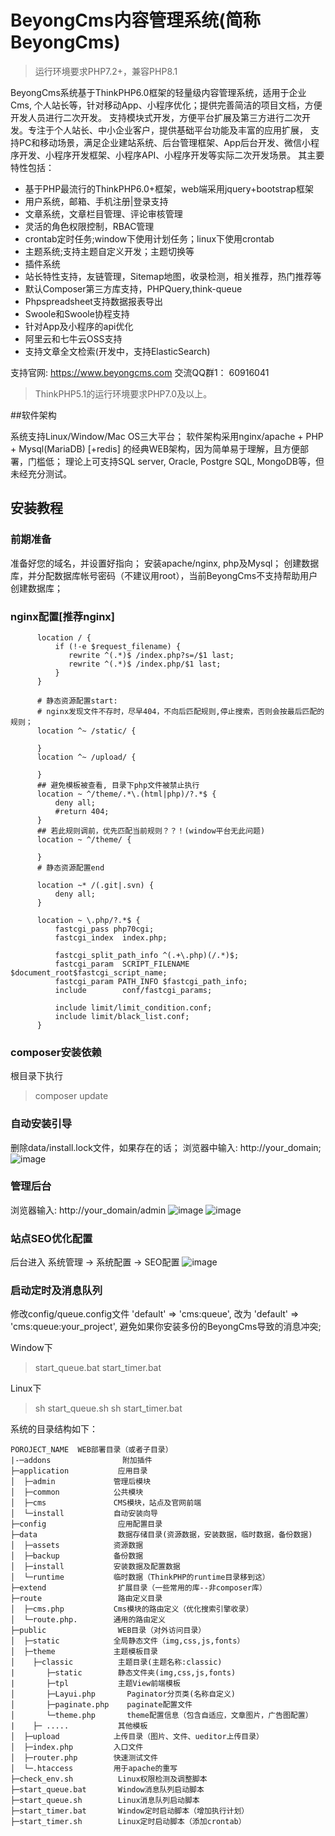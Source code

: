 BeyongCms内容管理系统(简称BeyongCms)
===============

> 运行环境要求PHP7.2+，兼容PHP8.1

BeyongCms系统基于ThinkPHP6.0框架的轻量级内容管理系统，适用于企业Cms, 个人站长等，针对移动App、小程序优化；提供完善简洁的项目文档，方便开发人员进行二次开发。
支持模块式开发，方便平台扩展及第三方进行二次开发。专注于个人站长、中小企业客户，提供基础平台功能及丰富的应用扩展，
支持PC和移动场景，满足企业建站系统、后台管理框架、App后台开发、微信小程序开发、小程序开发框架、小程序API、小程序开发等实际二次开发场景。
其主要特性包括：

 + 基于PHP最流行的ThinkPHP6.0+框架，web端采用jquery+bootstrap框架
 + 用户系统，邮箱、手机注册|登录支持
 + 文章系统，文章栏目管理、评论审核管理
 + 灵活的角色权限控制，RBAC管理
 + crontab定时任务;window下使用计划任务；linux下使用crontab
 + 主题系统;支持主题自定义开发；主题切换等
 + 插件系统
 + 站长特性支持，友链管理，Sitemap地图，收录检测，相关推荐，热门推荐等
 + 默认Composer第三方库支持，PHPQuery,think-queue
 + Phpspreadsheet支持数据报表导出
 + Swoole和Swoole协程支持
 + 针对App及小程序的api优化
 + 阿里云和七牛云OSS支持
 + 支持文章全文检索(开发中，支持ElasticSearch)
 
支持官网: https://www.beyongcms.com
交流QQ群1： 60916041

> ThinkPHP5.1的运行环境要求PHP7.0及以上。

##软件架构

系统支持Linux/Window/Mac OS三大平台；
软件架构采用nginx/apache + PHP + Mysql(MariaDB) [+redis] 的经典WEB架构，因为简单易于理解，且方便部署，门槛低；
理论上可支持SQL server, Oracle, Postgre SQL, MongoDB等，但未经充分测试。

## 安装教程

### 前期准备
准备好您的域名，并设置好指向；
安装apache/nginx, php及Mysql；
创建数据库，并分配数据库帐号密码（不建议用root），当前BeyongCms不支持帮助用户创建数据库；

### nginx配置[推荐nginx]

```
      location / {
          if (!-e $request_filename) {
             rewrite ^(.*)$ /index.php?s=/$1 last;
             rewrite ^(.*)$ /index.php/$1 last;
          }
      }

      # 静态资源配置start: 
      # nginx发现文件不存时，尽早404，不向后匹配规则,停止搜索，否则会按最后匹配的规则；
      location ^~ /static/ {
          
      }
      location ^~ /upload/ {
          
      }
      ## 避免模板被查看, 目录下php文件被禁止执行
      location ~ ^/theme/.*\.(html|php)/?.*$ {
          deny all;
          #return 404;
      }
      ## 若此规则调前，优先匹配当前规则？？！(window平台无此问题)
      location ~ ^/theme/ {
          
      }
      # 静态资源配置end
      
      location ~* /(.git|.svn) {
          deny all;
      }
      
      location ~ \.php/?.*$ {
          fastcgi_pass php70cgi;
          fastcgi_index  index.php;

          fastcgi_split_path_info ^(.+\.php)(/.*)$;
          fastcgi_param  SCRIPT_FILENAME  $document_root$fastcgi_script_name;
          fastcgi_param PATH_INFO $fastcgi_path_info;
          include        conf/fastcgi_params;
          
          include limit/limit_condition.conf;
          include limit/black_list.conf;
      }
```

### composer安装依赖

根目录下执行

> composer update

### 自动安装引导

删除data/install.lock文件，如果存在的话；
浏览器中输入: http://your_domain;
![image](./public/static/install/screenshot/install.jpg)

### 管理后台

浏览器输入: http://your_domain/admin
![image](./public/static/install/screenshot/admin_login.jpg)
![image](./public/static/install/screenshot/admin_tongji.jpg)

### 站点SEO优化配置

后台进入 系统管理 -> 系统配置 -> SEO配置
![image](./public/static/install/screenshot/admin_setting.jpg)

### 启动定时及消息队列

修改config/queue.config文件
'default' => 'cms:queue',
改为
'default' => 'cms:queue:your_project',
避免如果你安装多份的BeyongCms导致的消息冲突;

Window下
>start_queue.bat
>start_timer.bat

Linux下
>sh start_queue.sh
>sh start_timer.bat


系统的目录结构如下：

~~~
POROJECT_NAME  WEB部署目录（或者子目录）
|-─addons                附加插件
├─application           应用目录
│  ├─admin             管理后模块
│  ├─common            公共模块
│  ├─cms               CMS模块，站点及官网前端
│  └─install           自动安装向导
├─config                应用配置目录
├─data                  数据存储目录(资源数据，安装数据，临时数据，备份数据)
│  ├─assets            资源数据
│  ├─backup            备份数据
│  ├─install           安装数据及配置数据
│  └─runtime           临时数据（ThinkPHP的runtime目录移到这）
├─extend                扩展目录（一些常用的库--非composer库）
├─route                 路由定义目录
│  ├─cms.php           Cms模块的路由定义（优化搜索引擎收录）
│  └─route.php.        通用的路由定义
├─public                WEB目录（对外访问目录）
│  ├─static            全局静态文件（img,css,js,fonts）
│  ├─theme             主题模板目录
│    ├─classic          主题目录(主题名称:classic)
|       ├─static        静态文件夹(img,css,js,fonts)
|       ├─tpl           主题View前端模板
│       ├─Layui.php       Paginator分页类(名称自定义)
│       ├─paginate.php    paginate配置文件
│       └─theme.php       theme配置信息（包含自适应，文章图片，广告图配置）
|    ├─ .....           其他模板
│  ├─upload            上传目录（图片、文件、ueditor上传目录）
│  ├─index.php         入口文件
│  ├─router.php        快速测试文件
│  └─.htaccess         用于apache的重写
├─check_env.sh          Linux权限检测及调整脚本
├─start_queue.bat       Window消息队列启动脚本
├─start_queue.sh        Linux消息队列启动脚本
├─start_timer.bat       Window定时启动脚本（增加执行计划）
├─start_timer.sh        Linux定时启动脚本（添加crontab）
~~~

